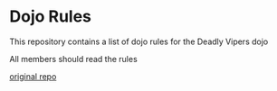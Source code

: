 Dojo Rules
==========

This repository contains a list of dojo rules for the Deadly Vipers dojo

All members should read the rules

[original repo](https://github.com/deadlyvipers)
